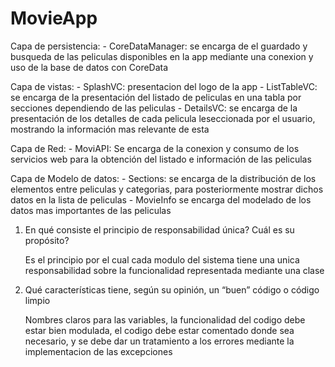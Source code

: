 # MovieApp
Capa de persistencia:
	- CoreDataManager: se encarga de el guardado y busqueda de las peliculas disponibles en la app mediante una conexion y uso de la base de datos con CoreData

Capa de vistas: 
	- SplashVC: presentacion del logo de la app
	- ListTableVC: se encarga de la presentación del listado de peliculas en una tabla por secciones dependiendo de las peliculas
	- DetailsVC: se encarga de la presentación de los detalles de cada pelicula leseccionada por el usuario, mostrando la información mas relevante de esta

Capa de Red:
	- MoviAPI: Se encarga de la conexion y consumo de los servicios web para la obtención del listado e información de las peliculas 

Capa de Modelo de datos:
	- Sections: se encarga de la distribución de los elementos entre peliculas y categorias, para posteriormente mostrar dichos datos en la lista de peliculas
	- MovieInfo se encarga del modelado de los datos mas importantes de las peliculas


1.	En qué consiste el principio de responsabilidad única? Cuál es su propósito?

	Es el principio por el cual cada modulo del sistema tiene una unica responsabilidad sobre la funcionalidad representada mediante una clase

2.	Qué características tiene, según su opinión, un “buen” código o código limpio

	Nombres claros para las variables, la funcionalidad del codigo debe estar bien modulada, el codigo debe estar comentado donde sea necesario, y se debe dar un tratamiento a los errores mediante la implementacion de las excepciones
